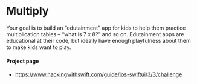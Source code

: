 # Multiply
Your goal is to build an “edutainment” app for kids to help them practice multiplication tables – “what is 7 x 8?” and so on. Edutainment apps are educational at their code, but ideally have enough playfulness about them to make kids want to play.

#### Project page
- https://www.hackingwithswift.com/guide/ios-swiftui/3/3/challenge